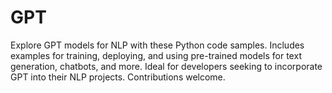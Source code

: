 # GPT
Explore GPT  models for NLP with these Python code samples. Includes examples for training, deploying, and using pre-trained models for text generation, chatbots, and more. Ideal for developers seeking to incorporate GPT into their NLP projects. Contributions welcome.
